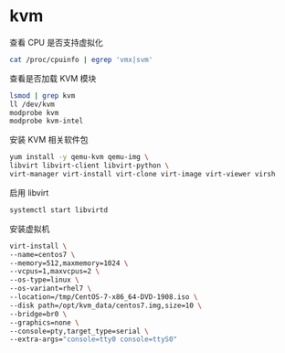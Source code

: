 # kvm

查看 CPU 是否支持虚拟化

```bash
cat /proc/cpuinfo | egrep 'vmx|svm'
```

查看是否加载 KVM 模块

```bash
lsmod | grep kvm
ll /dev/kvm
modprobe kvm
modprobe kvm-intel
```

安装 KVM 相关软件包

```bash
yum install -y qemu-kvm qemu-img \
libvirt libvirt-client libvirt-python \
virt-manager virt-install virt-clone virt-image virt-viewer virsh
```

启用 libvirt

```bash
systemctl start libvirtd
```

安装虚拟机

```bash
virt-install \
--name=centos7 \
--memory=512,maxmemory=1024 \
--vcpus=1,maxvcpus=2 \
--os-type=linux \
--os-variant=rhel7 \
--location=/tmp/CentOS-7-x86_64-DVD-1908.iso \
--disk path=/opt/kvm_data/centos7.img,size=10 \
--bridge=br0 \
--graphics=none \
--console=pty,target_type=serial \
--extra-args="console=tty0 console=ttyS0"
```

